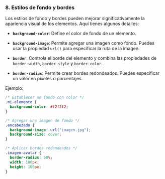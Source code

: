 
### 8. Estilos de fondo y bordes

Los estilos de fondo y bordes pueden mejorar significativamente la apariencia visual de los elementos. Aquí tienes algunos detalles:

- **`background-color`**: Define el color de fondo de un elemento.

- **`background-image`**: Permite agregar una imagen como fondo. Puedes usar la propiedad `url()` para especificar la ruta de la imagen.

- **`border`**: Controla el borde del elemento y combina las propiedades de `border-width`, `border-style` y `border-color`.

- **`border-radius`**: Permite crear bordes redondeados. Puedes especificar un valor en píxeles o porcentajes.

Ejemplo:

```css
/* Establecer un fondo con color */
.mi-elemento {
  background-color: #f2f2f2;
}

/* Agregar una imagen de fondo */
.encabezado {
  background-image: url("imagen.jpg");
  background-size: cover;
}

/* Aplicar bordes redondeados */
.imagen-avatar {
  border-radius: 50%;
  width: 100px;
  height: 100px;
}
```
